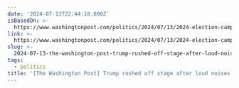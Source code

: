 ```yaml
---
date: '2024-07-13T22:44:18.000Z'
isBasedOn: >-
  https://www.washingtonpost.com/politics/2024/07/13/2024-election-campaign-updates-biden-trump-rally
link: >-
  https://www.washingtonpost.com/politics/2024/07/13/2024-election-campaign-updates-biden-trump-rally
slug: >-
  2024-07-13-the-washington-post-trump-rushed-off-stage-after-loud-noises-at-rally
tags:
  - politics
title: '[The Washington Post] Trump rushed off stage after loud noises at rally'
---
```

 
